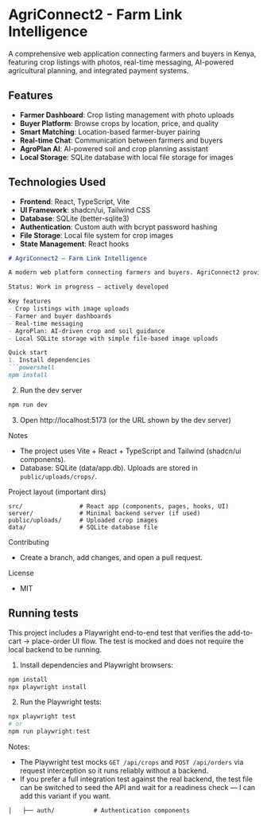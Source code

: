 # AgriConnect2 - Farm Link Intelligence

A comprehensive web application connecting farmers and buyers in Kenya, featuring crop listings with photos, real-time messaging, AI-powered agricultural planning, and integrated payment systems.

## Features

- **Farmer Dashboard**: Crop listing management with photo uploads
- **Buyer Platform**: Browse crops by location, price, and quality
- **Smart Matching**: Location-based farmer-buyer pairing
- **Real-time Chat**: Communication between farmers and buyers
- **AgroPlan AI**: AI-powered soil and crop planning assistant
- **Local Storage**: SQLite database with local file storage for images

## Technologies Used

- **Frontend**: React, TypeScript, Vite
- **UI Framework**: shadcn/ui, Tailwind CSS
- **Database**: SQLite (better-sqlite3)
- **Authentication**: Custom auth with bcrypt password hashing
- **File Storage**: Local file system for crop images
- **State Management**: React hooks
```markdown
# AgriConnect2 — Farm Link Intelligence

A modern web platform connecting farmers and buyers. AgriConnect2 provides crop listings with photos, role-based dashboards (farmer & buyer), real-time chat, and an AI-powered AgroPlan assistant to help with crop planning.

Status: Work in progress — actively developed

Key features
- Crop listings with image uploads
- Farmer and buyer dashboards
- Real-time messaging
- AgroPlan: AI-driven crop and soil guidance
- Local SQLite storage with simple file-based image uploads

Quick start
1. Install dependencies
```powershell
npm install
```
2. Run the dev server
```powershell
npm run dev
```
3. Open http://localhost:5173 (or the URL shown by the dev server)

Notes
- The project uses Vite + React + TypeScript and Tailwind (shadcn/ui components).
- Database: SQLite (data/app.db). Uploads are stored in `public/uploads/crops/`.

Project layout (important dirs)
```
src/                # React app (components, pages, hooks, UI)
server/             # Minimal backend server (if used)
public/uploads/     # Uploaded crop images
data/               # SQLite database file
```

Contributing
- Create a branch, add changes, and open a pull request.

License
- MIT

Running tests
------------

This project includes a Playwright end-to-end test that verifies the add-to-cart → place-order UI flow. The test is mocked and does not require the local backend to be running.

1. Install dependencies and Playwright browsers:

```powershell
npm install
npx playwright install
```

2. Run the Playwright tests:

```powershell
npx playwright test
# or
npm run playwright:test
```

Notes:
- The Playwright test mocks `GET /api/crops` and `POST /api/orders` via request interception so it runs reliably without a backend.
- If you prefer a full integration test against the real backend, the test file can be switched to seed the API and wait for a readiness check — I can add this variant if you want.

``` 
│   ├── auth/           # Authentication components
